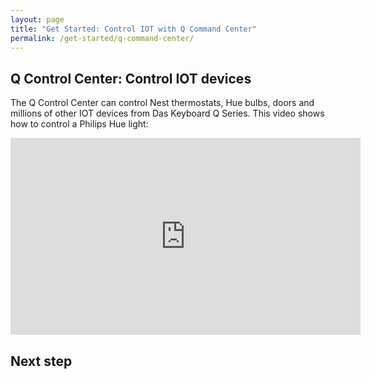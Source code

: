 ```yaml
---
layout: page
title: "Get Started: Control IOT with Q Command Center"
permalink: /get-started/q-command-center/
---
```


## Q Control Center: Control IOT devices

The Q Control Center can control Nest thermostats, Hue bulbs, doors and millions of other IOT devices from
Das Keyboard Q Series. This video shows how to control a Philips Hue light:

<div class="embed-container">

<iframe width="560" height="315" src="https://youtu.be/ebWXyOtjbQw" frameborder="0" allow="autoplay; encrypted-media" allowfullscreen></iframe>


## Next step

